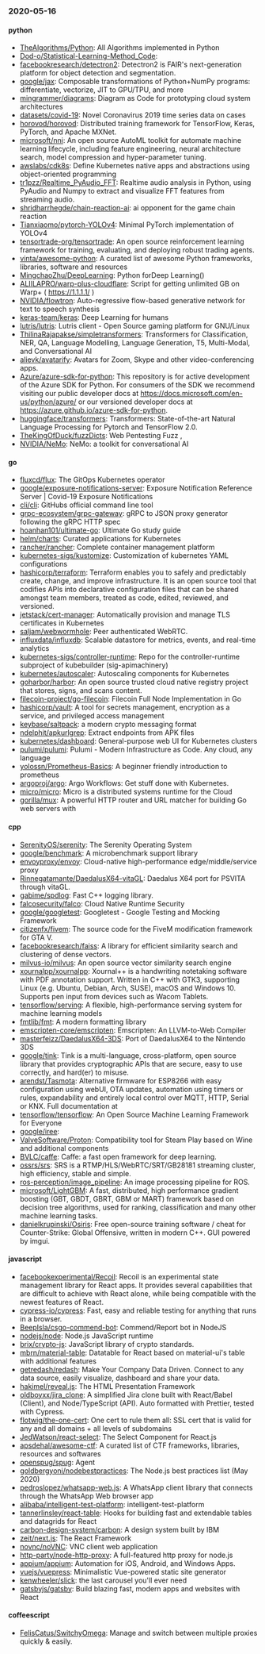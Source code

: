 ### 2020-05-16

#### python
* [TheAlgorithms/Python](https://github.com/TheAlgorithms/Python): All Algorithms implemented in Python
* [Dod-o/Statistical-Learning-Method_Code](https://github.com/Dod-o/Statistical-Learning-Method_Code): 
* [facebookresearch/detectron2](https://github.com/facebookresearch/detectron2): Detectron2 is FAIR's next-generation platform for object detection and segmentation.
* [google/jax](https://github.com/google/jax): Composable transformations of Python+NumPy programs: differentiate, vectorize, JIT to GPU/TPU, and more
* [mingrammer/diagrams](https://github.com/mingrammer/diagrams):  Diagram as Code for prototyping cloud system architectures
* [datasets/covid-19](https://github.com/datasets/covid-19): Novel Coronavirus 2019 time series data on cases
* [horovod/horovod](https://github.com/horovod/horovod): Distributed training framework for TensorFlow, Keras, PyTorch, and Apache MXNet.
* [microsoft/nni](https://github.com/microsoft/nni): An open source AutoML toolkit for automate machine learning lifecycle, including feature engineering, neural architecture search, model compression and hyper-parameter tuning.
* [awslabs/cdk8s](https://github.com/awslabs/cdk8s): Define Kubernetes native apps and abstractions using object-oriented programming
* [tr1pzz/Realtime_PyAudio_FFT](https://github.com/tr1pzz/Realtime_PyAudio_FFT): Realtime audio analysis in Python, using PyAudio and Numpy to extract and visualize FFT features from streaming audio.
* [shridharrhegde/chain-reaction-ai](https://github.com/shridharrhegde/chain-reaction-ai): ai opponent for the game chain reaction
* [Tianxiaomo/pytorch-YOLOv4](https://github.com/Tianxiaomo/pytorch-YOLOv4): Minimal PyTorch implementation of YOLOv4
* [tensortrade-org/tensortrade](https://github.com/tensortrade-org/tensortrade): An open source reinforcement learning framework for training, evaluating, and deploying robust trading agents.
* [vinta/awesome-python](https://github.com/vinta/awesome-python): A curated list of awesome Python frameworks, libraries, software and resources
* [MingchaoZhu/DeepLearning](https://github.com/MingchaoZhu/DeepLearning): Python forDeep Learning() 
* [ALIILAPRO/warp-plus-cloudflare](https://github.com/ALIILAPRO/warp-plus-cloudflare): Script for getting unlimited GB on Warp+ ( https://1.1.1.1/ )
* [NVIDIA/flowtron](https://github.com/NVIDIA/flowtron): Auto-regressive flow-based generative network for text to speech synthesis
* [keras-team/keras](https://github.com/keras-team/keras): Deep Learning for humans
* [lutris/lutris](https://github.com/lutris/lutris): Lutris client - Open Source gaming platform for GNU/Linux
* [ThilinaRajapakse/simpletransformers](https://github.com/ThilinaRajapakse/simpletransformers): Transformers for Classification, NER, QA, Language Modelling, Language Generation, T5, Multi-Modal, and Conversational AI
* [alievk/avatarify](https://github.com/alievk/avatarify): Avatars for Zoom, Skype and other video-conferencing apps.
* [Azure/azure-sdk-for-python](https://github.com/Azure/azure-sdk-for-python): This repository is for active development of the Azure SDK for Python. For consumers of the SDK we recommend visiting our public developer docs at https://docs.microsoft.com/en-us/python/azure/ or our versioned developer docs at https://azure.github.io/azure-sdk-for-python.
* [huggingface/transformers](https://github.com/huggingface/transformers):  Transformers: State-of-the-art Natural Language Processing for Pytorch and TensorFlow 2.0.
* [TheKingOfDuck/fuzzDicts](https://github.com/TheKingOfDuck/fuzzDicts): Web Pentesting Fuzz ,
* [NVIDIA/NeMo](https://github.com/NVIDIA/NeMo): NeMo: a toolkit for conversational AI

#### go
* [fluxcd/flux](https://github.com/fluxcd/flux): The GitOps Kubernetes operator
* [google/exposure-notifications-server](https://github.com/google/exposure-notifications-server): Exposure Notification Reference Server | Covid-19 Exposure Notifications
* [cli/cli](https://github.com/cli/cli): GitHubs official command line tool
* [grpc-ecosystem/grpc-gateway](https://github.com/grpc-ecosystem/grpc-gateway): gRPC to JSON proxy generator following the gRPC HTTP spec
* [hoanhan101/ultimate-go](https://github.com/hoanhan101/ultimate-go): Ultimate Go study guide
* [helm/charts](https://github.com/helm/charts): Curated applications for Kubernetes
* [rancher/rancher](https://github.com/rancher/rancher): Complete container management platform
* [kubernetes-sigs/kustomize](https://github.com/kubernetes-sigs/kustomize): Customization of kubernetes YAML configurations
* [hashicorp/terraform](https://github.com/hashicorp/terraform): Terraform enables you to safely and predictably create, change, and improve infrastructure. It is an open source tool that codifies APIs into declarative configuration files that can be shared amongst team members, treated as code, edited, reviewed, and versioned.
* [jetstack/cert-manager](https://github.com/jetstack/cert-manager): Automatically provision and manage TLS certificates in Kubernetes
* [saljam/webwormhole](https://github.com/saljam/webwormhole): Peer authenticated WebRTC.
* [influxdata/influxdb](https://github.com/influxdata/influxdb): Scalable datastore for metrics, events, and real-time analytics
* [kubernetes-sigs/controller-runtime](https://github.com/kubernetes-sigs/controller-runtime): Repo for the controller-runtime subproject of kubebuilder (sig-apimachinery)
* [kubernetes/autoscaler](https://github.com/kubernetes/autoscaler): Autoscaling components for Kubernetes
* [goharbor/harbor](https://github.com/goharbor/harbor): An open source trusted cloud native registry project that stores, signs, and scans content.
* [filecoin-project/go-filecoin](https://github.com/filecoin-project/go-filecoin): Filecoin Full Node Implementation in Go
* [hashicorp/vault](https://github.com/hashicorp/vault): A tool for secrets management, encryption as a service, and privileged access management
* [keybase/saltpack](https://github.com/keybase/saltpack): a modern crypto messaging format
* [ndelphit/apkurlgrep](https://github.com/ndelphit/apkurlgrep): Extract endpoints from APK files
* [kubernetes/dashboard](https://github.com/kubernetes/dashboard): General-purpose web UI for Kubernetes clusters
* [pulumi/pulumi](https://github.com/pulumi/pulumi): Pulumi - Modern Infrastructure as Code. Any cloud, any language 
* [yolossn/Prometheus-Basics](https://github.com/yolossn/Prometheus-Basics): A beginner friendly introduction to prometheus 
* [argoproj/argo](https://github.com/argoproj/argo): Argo Workflows: Get stuff done with Kubernetes.
* [micro/micro](https://github.com/micro/micro): Micro is a distributed systems runtime for the Cloud
* [gorilla/mux](https://github.com/gorilla/mux): A powerful HTTP router and URL matcher for building Go web servers with 

#### cpp
* [SerenityOS/serenity](https://github.com/SerenityOS/serenity): The Serenity Operating System 
* [google/benchmark](https://github.com/google/benchmark): A microbenchmark support library
* [envoyproxy/envoy](https://github.com/envoyproxy/envoy): Cloud-native high-performance edge/middle/service proxy
* [Rinnegatamante/DaedalusX64-vitaGL](https://github.com/Rinnegatamante/DaedalusX64-vitaGL): Daedalus X64 port for PSVITA through vitaGL.
* [gabime/spdlog](https://github.com/gabime/spdlog): Fast C++ logging library.
* [falcosecurity/falco](https://github.com/falcosecurity/falco): Cloud Native Runtime Security
* [google/googletest](https://github.com/google/googletest): Googletest - Google Testing and Mocking Framework
* [citizenfx/fivem](https://github.com/citizenfx/fivem): The source code for the FiveM modification framework for GTA V.
* [facebookresearch/faiss](https://github.com/facebookresearch/faiss): A library for efficient similarity search and clustering of dense vectors.
* [milvus-io/milvus](https://github.com/milvus-io/milvus): An open source vector similarity search engine
* [xournalpp/xournalpp](https://github.com/xournalpp/xournalpp): Xournal++ is a handwriting notetaking software with PDF annotation support. Written in C++ with GTK3, supporting Linux (e.g. Ubuntu, Debian, Arch, SUSE), macOS and Windows 10. Supports pen input from devices such as Wacom Tablets.
* [tensorflow/serving](https://github.com/tensorflow/serving): A flexible, high-performance serving system for machine learning models
* [fmtlib/fmt](https://github.com/fmtlib/fmt): A modern formatting library
* [emscripten-core/emscripten](https://github.com/emscripten-core/emscripten): Emscripten: An LLVM-to-Web Compiler
* [masterfeizz/DaedalusX64-3DS](https://github.com/masterfeizz/DaedalusX64-3DS): Port of DaedalusX64 to the Nintendo 3DS
* [google/tink](https://github.com/google/tink): Tink is a multi-language, cross-platform, open source library that provides cryptographic APIs that are secure, easy to use correctly, and hard(er) to misuse.
* [arendst/Tasmota](https://github.com/arendst/Tasmota): Alternative firmware for ESP8266 with easy configuration using webUI, OTA updates, automation using timers or rules, expandability and entirely local control over MQTT, HTTP, Serial or KNX. Full documentation at
* [tensorflow/tensorflow](https://github.com/tensorflow/tensorflow): An Open Source Machine Learning Framework for Everyone
* [google/iree](https://github.com/google/iree): 
* [ValveSoftware/Proton](https://github.com/ValveSoftware/Proton): Compatibility tool for Steam Play based on Wine and additional components
* [BVLC/caffe](https://github.com/BVLC/caffe): Caffe: a fast open framework for deep learning.
* [ossrs/srs](https://github.com/ossrs/srs): SRS is a RTMP/HLS/WebRTC/SRT/GB28181 streaming cluster, high efficiency, stable and simple.
* [ros-perception/image_pipeline](https://github.com/ros-perception/image_pipeline): An image processing pipeline for ROS.
* [microsoft/LightGBM](https://github.com/microsoft/LightGBM): A fast, distributed, high performance gradient boosting (GBT, GBDT, GBRT, GBM or MART) framework based on decision tree algorithms, used for ranking, classification and many other machine learning tasks.
* [danielkrupinski/Osiris](https://github.com/danielkrupinski/Osiris): Free open-source training software / cheat for Counter-Strike: Global Offensive, written in modern C++. GUI powered by imgui.

#### javascript
* [facebookexperimental/Recoil](https://github.com/facebookexperimental/Recoil): Recoil is an experimental state management library for React apps. It provides several capabilities that are difficult to achieve with React alone, while being compatible with the newest features of React.
* [cypress-io/cypress](https://github.com/cypress-io/cypress): Fast, easy and reliable testing for anything that runs in a browser.
* [BeepIsla/csgo-commend-bot](https://github.com/BeepIsla/csgo-commend-bot): Commend/Report bot in NodeJS
* [nodejs/node](https://github.com/nodejs/node): Node.js JavaScript runtime 
* [brix/crypto-js](https://github.com/brix/crypto-js): JavaScript library of crypto standards.
* [mbrn/material-table](https://github.com/mbrn/material-table): Datatable for React based on material-ui's table with additional features
* [getredash/redash](https://github.com/getredash/redash): Make Your Company Data Driven. Connect to any data source, easily visualize, dashboard and share your data.
* [hakimel/reveal.js](https://github.com/hakimel/reveal.js): The HTML Presentation Framework
* [oldboyxx/jira_clone](https://github.com/oldboyxx/jira_clone): A simplified Jira clone built with React/Babel (Client), and Node/TypeScript (API). Auto formatted with Prettier, tested with Cypress.
* [flotwig/the-one-cert](https://github.com/flotwig/the-one-cert): One cert to rule them all: SSL cert that is valid for any and all domains + all levels of subdomains
* [JedWatson/react-select](https://github.com/JedWatson/react-select): The Select Component for React.js
* [apsdehal/awesome-ctf](https://github.com/apsdehal/awesome-ctf): A curated list of CTF frameworks, libraries, resources and softwares
* [openspug/spug](https://github.com/openspug/spug): Agent
* [goldbergyoni/nodebestpractices](https://github.com/goldbergyoni/nodebestpractices):  The Node.js best practices list (May 2020)
* [pedroslopez/whatsapp-web.js](https://github.com/pedroslopez/whatsapp-web.js): A WhatsApp client library that connects through the WhatsApp Web browser app
* [alibaba/intelligent-test-platform](https://github.com/alibaba/intelligent-test-platform): intelligent-test-platform
* [tannerlinsley/react-table](https://github.com/tannerlinsley/react-table):  Hooks for building fast and extendable tables and datagrids for React
* [carbon-design-system/carbon](https://github.com/carbon-design-system/carbon): A design system built by IBM
* [zeit/next.js](https://github.com/zeit/next.js): The React Framework
* [novnc/noVNC](https://github.com/novnc/noVNC): VNC client web application
* [http-party/node-http-proxy](https://github.com/http-party/node-http-proxy): A full-featured http proxy for node.js
* [appium/appium](https://github.com/appium/appium):  Automation for iOS, Android, and Windows Apps.
* [vuejs/vuepress](https://github.com/vuejs/vuepress):  Minimalistic Vue-powered static site generator
* [kenwheeler/slick](https://github.com/kenwheeler/slick): the last carousel you'll ever need
* [gatsbyjs/gatsby](https://github.com/gatsbyjs/gatsby): Build blazing fast, modern apps and websites with React

#### coffeescript
* [FelisCatus/SwitchyOmega](https://github.com/FelisCatus/SwitchyOmega): Manage and switch between multiple proxies quickly & easily.
